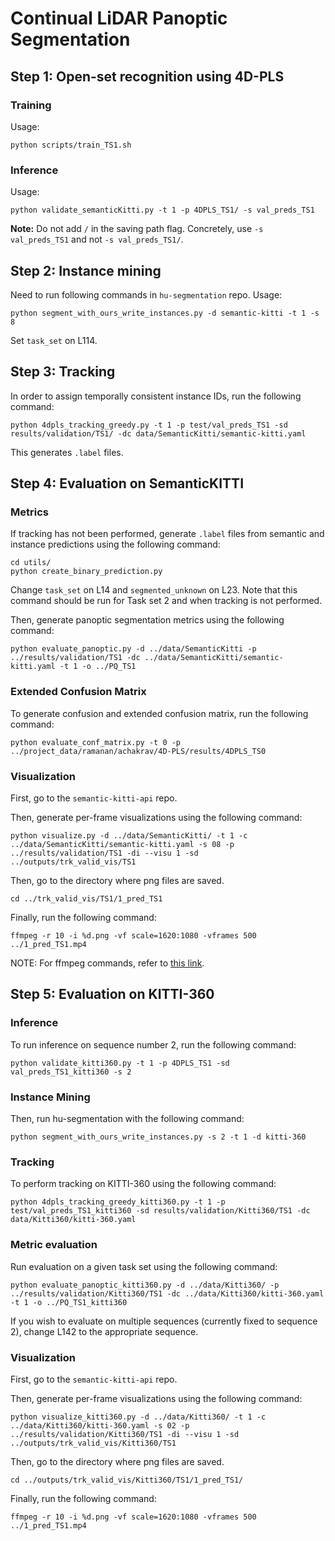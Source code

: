 # Continual LiDAR Panoptic Segmentation

## Step 1: Open-set recognition using 4D-PLS

### Training
Usage:
```
python scripts/train_TS1.sh
```

### Inference
Usage:
```
python validate_semanticKitti.py -t 1 -p 4DPLS_TS1/ -s val_preds_TS1
```
**Note:** Do not add `/` in the saving path flag. Concretely, use `-s val_preds_TS1` and not `-s val_preds_TS1/`.

## Step 2: Instance mining 
Need to run following commands in `hu-segmentation` repo. 
Usage:
```
python segment_with_ours_write_instances.py -d semantic-kitti -t 1 -s 8
```
Set `task_set` on L114.

## Step 3: Tracking
In order to assign temporally consistent instance IDs, run the following command:
```
python 4dpls_tracking_greedy.py -t 1 -p test/val_preds_TS1 -sd results/validation/TS1/ -dc data/SemanticKitti/semantic-kitti.yaml
```

This generates `.label` files.

## Step 4: Evaluation on SemanticKITTI

### Metrics

If tracking has not been performed, generate `.label` files from semantic and instance predictions using the following command:
```
cd utils/
python create_binary_prediction.py
```
Change `task_set` on L14 and `segmented_unknown` on L23. Note that this command should be run for Task set 2 and when tracking is not performed.

Then, generate panoptic segmentation metrics using the following command:
```
python evaluate_panoptic.py -d ../data/SemanticKitti -p ../results/validation/TS1 -dc ../data/SemanticKitti/semantic-kitti.yaml -t 1 -o ../PQ_TS1
```

### Extended Confusion Matrix
To generate confusion and extended confusion matrix, run the following command:
```
python evaluate_conf_matrix.py -t 0 -p ../project_data/ramanan/achakrav/4D-PLS/results/4DPLS_TS0
```

### Visualization

First, go to the `semantic-kitti-api` repo.

Then, generate per-frame visualizations using the following command:
```
python visualize.py -d ../data/SemanticKitti/ -t 1 -c ../data/SemanticKitti/semantic-kitti.yaml -s 08 -p ../results/validation/TS1 -di --visu 1 -sd ../outputs/trk_valid_vis/TS1
```

Then, go to the directory where png files are saved.
```
cd ../trk_valid_vis/TS1/1_pred_TS1
```

Finally, run the following command:
```
ffmpeg -r 10 -i %d.png -vf scale=1620:1080 -vframes 500 ../1_pred_TS1.mp4
```

NOTE: For ffmpeg commands, refer to [this link](https://hamelot.io/visualization/using-ffmpeg-to-convert-a-set-of-images-into-a-video/).

## Step 5: Evaluation on KITTI-360

### Inference
To run inference on sequence number 2, run the following command:
```
python validate_kitti360.py -t 1 -p 4DPLS_TS1 -sd val_preds_TS1_kitti360 -s 2
```

### Instance Mining
Then, run hu-segmentation with the following command:
```
python segment_with_ours_write_instances.py -s 2 -t 1 -d kitti-360
```

### Tracking
To perform tracking on KITTI-360 using the following command:
```
python 4dpls_tracking_greedy_kitti360.py -t 1 -p test/val_preds_TS1_kitti360 -sd results/validation/Kitti360/TS1 -dc data/Kitti360/kitti-360.yaml
```

### Metric evaluation
Run evaluation on a given task set using the following command:
```
python evaluate_panoptic_kitti360.py -d ../data/Kitti360/ -p ../results/validation/Kitti360/TS1 -dc ../data/Kitti360/kitti-360.yaml -t 1 -o ../PQ_TS1_kitti360
```
If you wish to evaluate on multiple sequences (currently fixed to sequence 2), change L142 to the appropriate sequence.

### Visualization
First, go to the `semantic-kitti-api` repo.

Then, generate per-frame visualizations using the following command:
```
python visualize_kitti360.py -d ../data/Kitti360/ -t 1 -c ../data/Kitti360/kitti-360.yaml -s 02 -p ../results/validation/Kitti360/TS1 -di --visu 1 -sd ../outputs/trk_valid_vis/Kitti360/TS1
```

Then, go to the directory where png files are saved.
```
cd ../outputs/trk_valid_vis/Kitti360/TS1/1_pred_TS1/
```

Finally, run the following command:
```
ffmpeg -r 10 -i %d.png -vf scale=1620:1080 -vframes 500 ../1_pred_TS1.mp4
```
